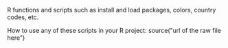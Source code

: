 R functions and scripts such as install and load packages, colors, country codes, etc.

How to use any of these scripts in your R project: source("url of the raw file here")
